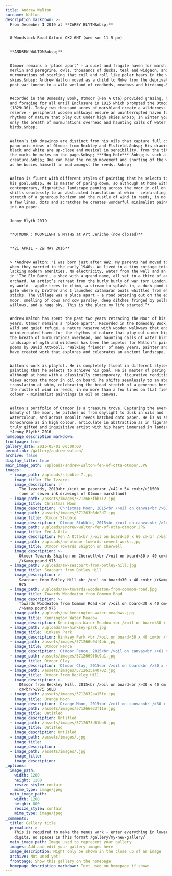 ```yaml
---
title: Andrew Walton
surname: Walton
description_markdown: >-
  From December 1 2019 at **CAREY BLYTH&nbsp;**


  8 Woodstock Road Oxford OX2 6HT (wed-sun 11-5 pm)


  **ANDREW WALTON&nbsp;**


  Otmoor remains a 'place apart' – a quiet and fragile haven for marsh harriers,
  merlin and peregrine, owls, thousands of ducks, teal and widgeon, and
  murmurations of starling that coil and roll like polar bears in the winter
  skies.&nbsp; Andrew Walton moved as a child to Noke from the deprivation of
  post-war London to a wild wetland of reedbeds, meadows and birdsong.&nbsp;


  Recorded in the Domesday Book, Otmoor (Fen A Ota) provided grazing, hunting
  and foraging for all until Enclosure in 1815 which prompted the Otmoor Riots
  (1829-30). Today two thousand acres of marshland create a wilderness nature
  reserve - peripheral wooden walkways ensure an uninterrupted haven for the
  rhythms of nature that play out under high skies.&nbsp; In winter you hear
  only the breath of murmurations overhead and haunting calls of water
  birds.&nbsp;


  Walton’s ink drawings are distinct from his oils that capture full colour
  panoramic views of Otmoor from Beckley and Elsfield.&nbsp; His drawings in
  black and white are up-close and musical in sensibility, from the titles to
  the marks he makes on the page.&nbsp; ***Hog Hole*** &nbsp;is such a
  creature.&nbsp; One can hear the rough movement and snorting of the wild hog
  as he busies himself in mud amongst the reeds. &nbsp;


  Walton is fluent with different styles of painting that he selects to achieve
  his goal.&nbsp; He is master of paring down, so although at home with a
  contemporary, figurative landscape panning across the moor in oil on board, he
  shifts seamlessly to an abstracted translation at whim - celebrating the broad
  stretch of a generous horizon and the rustle of wind in reeds, in no more than
  a few lines, dots and scratches he creates wonderful minimalist paintings in
  ink on paper.


  Jenny Blyth 2019


  **OTMOOR : MOONLIGHT & MYTHS at Art Jericho (now closed)**


  **21 APRIL - 29 MAY 2016**


  > *Andrew Walton: "I was born just after WW2. My parents had moved to Noke
  when they married in the early 1940s. We lived in a tiny cottage totally
  lacking modern amenities. No electricity, water from the well and an earth loo
  in 'The Elm Barn', a shed with a grand name, all set in a third of an acre of
  orchard. An artist’s retreat from the hurly burly of war torn London, this was
  my world - apple trees to climb, a stream to splash in, a duck pond beyond the
  gate where my brother and I launched catamaran boats whittled from elder
  sticks. The village was a place apart - a road petering out on the edge of the
  moor, smelling of cows and cow parsley, deep ditches fringed by pollarded
  willows, and a huge sky. This is the place my life started.”*


  Andrew Walton has spent the past two years retracing the Moor of his childhood
  years. Otmoor remains a 'place apart'. Recorded in the Domesday Book, it is a
  wild and quiet refuge, a nature reserve with wooden walkways that ensure an
  uninterrupted haven for the rhythms of nature that play out under high skies -
  the breath of murmurations overhead, and haunting calls of water birds. A
  landscape of myth and wildness has been the impetus for Walton's paintings and
  poems by David Attwooll. 'Walking friends' of many years, painter and poet
  have created work that explores and celebrates an ancient landscape.


  Walton's work is playful. He is completely fluent in different styles of
  painting that he selects to achieve his goal. He is master of paring down, so
  although at home with a classically contemporary, figurative rendition of
  views across the moor in oil on board, he shifts seemlessly to an abstracted
  translation at whim, celebrating the broad stretch of a generous horizon and
  the rustle of wind in reeds, in no more than a few lines on flat fields of
  colour - minimalist paintings in oil on canvas.


  Walton's portfolio of Otmoor is a treasure trove. Capturing the ever-changing
  beauty of the moor, he pitches us from daylight to dusk in oils and
  watercolour, and across moonlit reeds hatched onto paper. He is as strong in
  monochrome as in high colour, articulate in abstraction as in figuration, a
  truly gifted and inquisitive artist with his heart immersed in landscape…
  *Jenny Blyth* 2016
homepage_description_markdown:
frontpage: true
gallery_date: 2016-05-01 00:00:00
permalink: /gallery/andrew-walton/
archive: false
display_title: true
main_image_path: /uploads/andrew-walton-fen-of-otta-otmoor.JPG
images:
  - image_path: /uploads/stubble-7.jpg
    image_title: The Izzards
    image_description: |-
      The Izzards, 2019<br />ink on paper<br />42 x 54 cm<br/>£1500
      (one of seven ink drawings of Otmoor marshland)
  - image_path: /assets/images/5712663fbb712.jpg
    image_title: Christmas Moon
    image_description: 'Christmas Moon, 2015<br />oil on canvas<br />61 x 61 cm<br/>£1250'
  - image_path: /assets/images/571263b6de2d7.jpg
    image_title: Otmoor Stubble
    image_description: 'Otmoor Stubble, 2015<br />oil on canvas<br />24 x 24 in £  1100'
  - image_path: /uploads/andrew-walton-fen-of-otta-otmoor.JPG
    image_title: Fen A Otta
    image_description: Fen A Otta<br />oil on board<30 x 60 cm<br />&amp;pound 1250
  - image_path: /uploads/aw-otmoor-towards-cement-works.jpg
    image_title: Otmoor Towards Shipton on Cherwell
    image_description: >-
      Otmoor Towards Shipton on Cherwell<br />oil on board<30 x 40 cm<br
      />&amp;pound 975
  - image_path: /uploads/aw-seacourt-from-botley-hill.jpg
    image_title: Seacourt from Botley Hill
    image_description: >-
      Seacourt from Botley Hill <br />oil on board<30 x 40 cm<br />&amp;pound
      975
  - image_path: /uploads/aw-towards-woodeaton-from-common-road.jpg
    image_title: Towards Woodeaton from Common Road
    image_description: >-
      Towards Woodeaton from Common Road <br />oil on board<30 x 40 cm<br
      />&amp;pound 975
  - image_path: /uploads/aw-kennington-water-meadows.jpg
    image_title: Kennington Water Meadow
    image_description: Kennington Water Meadow <br />oil on board<30 x 40 cm<br />&amp;pound 975
  - image_path: /uploads/aw-hinksey-park.jpg
    image_title: Hinksey Park
    image_description: Hinksey Park <br />oil on board<30 x 40 cm<br />&amp;pound 975
  - image_path: /assets/images/571266b94f4bb.jpg
    image_title: Otmoor Fence
    image_description: 'Otmoor Fence, 2015<br />oil on canvas<br />61 x 61 cm<br/>£1250 SOLD'
  - image_path: /assets/images/5712669f8c9a1.jpg
    image_title: Otmoor Clay
    image_description: 'Otmoor Clay, 2015<br />oil on board<br />30 x 40 cm<br/>£975 SOLD'
  - image_path: /assets/images/5712635a40702.jpg
    image_title: Otmoor from Beckley Hill
    image_description: >-
      Otmoor from Beckley Hill, 2015<br />oil on board<br />30 x 40 cm
      cm<br/>£975 SOLD
  - image_path: /assets/images/5712632aa15fe.jpg
    image_title: Orange Moon
    image_description: 'Orange Moon, 2015<br />oil on canvas<br />30 x 40 in<br/>£1500 SOLD'
  - image_path: /assets/images/571266e33f11e.jpg
    image_title: Untitled
    image_description: Untitled
  - image_path: /assets/images/5712673d61bb6.jpg
    image_title: Untitled
    image_description: Untitled
  - image_path: /assets/images/.jpg
    image_title:
    image_description:
  - image_path: /assets/images/.jpg
    image_title:
    image_description:
_options:
  image_path:
    width: 1200
    height: 1200
    resize_style: contain
    mime_type: image/jpeg
  main_image_path:
    width: 1200
    height: 800
    resize_style: contain
    mime_type: image/jpeg
_comments:
  title: Gallery title
  permalink: >-
    This is required to make the menus work - enter everything in lower case, no
    digits, no spaces in this format /gallery/my-new-gallery/
  main_image_path: Image used to represent your gallery
  images: Add and edit your gallery images here
  image_description: Might only be shown in the close up of an image
  archive: Not used yet!
  frontpage: Show this gallery on the homepage
  homepage_description_markdown: Text used on homepage if shown
---
```


